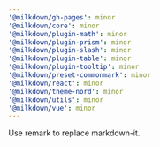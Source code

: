 ```yaml
---
'@milkdown/gh-pages': minor
'@milkdown/core': minor
'@milkdown/plugin-math': minor
'@milkdown/plugin-prism': minor
'@milkdown/plugin-slash': minor
'@milkdown/plugin-table': minor
'@milkdown/plugin-tooltip': minor
'@milkdown/preset-commonmark': minor
'@milkdown/react': minor
'@milkdown/theme-nord': minor
'@milkdown/utils': minor
'@milkdown/vue': minor
---
```


Use remark to replace markdown-it.
